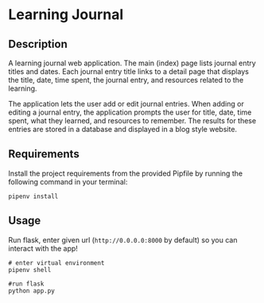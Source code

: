 # Learning Journal
## Description
A learning journal web application. The main (index) page lists journal entry titles and dates. Each journal entry title links to a detail page that displays the title, date, time spent, the journal entry, and resources related to the learning.

The application lets the user add or edit journal entries. When adding or editing a journal entry, the application prompts the user for title, date, time spent, what they learned, and resources to remember. The results for these entries are stored in a database and displayed in a blog style website. 

## Requirements
Install the project requirements from the provided Pipfile by running the following command in your terminal:
```
pipenv install
```

## Usage
Run flask, enter given url (`http://0.0.0.0:8000` by default) so you can interact with the app!

```
# enter virtual environment
pipenv shell

#run flask
python app.py
```
